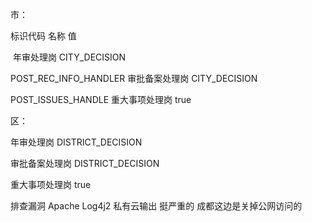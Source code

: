 市：

标识代码                                        名称                          值

​                                                       年审处理岗               CITY_DECISION

POST_REC_INFO_HANDLER       审批备案处理岗       CITY_DECISION

POST_ISSUES_HANDLE               重大事项处理岗       true

 





区：

年审处理岗             DISTRICT_DECISION

审批备案处理岗     DISTRICT_DECISION

重大事项处理岗	 true









排查漏洞  Apache Log4j2    私有云输出  挺严重的   成都这边是关掉公网访问的